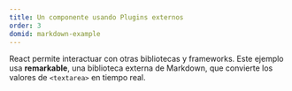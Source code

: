 ```yaml
---
title: Un componente usando Plugins externos
order: 3
domid: markdown-example
---
```


React permite interactuar con otras bibliotecas y frameworks. Este ejemplo usa **remarkable**, una biblioteca externa de Markdown, que convierte los valores de `<textarea>` en tiempo real.
